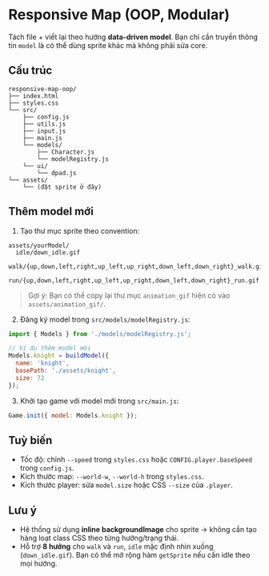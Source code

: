
# Responsive Map (OOP, Modular)

Tách file + viết lại theo hướng **data-driven model**. Bạn chỉ cần truyền thông tin `model` là có thể dùng sprite khác mà không phải sửa core.

## Cấu trúc
```
responsive-map-oop/
├── index.html
├── styles.css
└── src/
    ├── config.js
    ├── utils.js
    ├── input.js
    ├── main.js
    └── models/
        ├── Character.js
        └── modelRegistry.js
    └── ui/
        └── dpad.js
└── assets/
    └── (đặt sprite ở đây)
```

## Thêm model mới
1. Tạo thư mục sprite theo convention:
```
assets/yourModel/
  idle/down_idle.gif
  walk/{up,down,left,right,up_left,up_right,down_left,down_right}_walk.gif
  run/{up,down,left,right,up_left,up_right,down_left,down_right}_run.gif
```
> Gợi ý: Bạn có thể copy lại thư mục `animation_gif` hiện có vào `assets/animation_gif/`.

2. Đăng ký model trong `src/models/modelRegistry.js`:
```js
import { Models } from './models/modelRegistry.js';

// Ví dụ thêm model mới
Models.knight = buildModel({ 
  name: 'knight', 
  basePath: './assets/knight', 
  size: 72 
});
```

3. Khởi tạo game với model mới trong `src/main.js`:
```js
Game.init({ model: Models.knight });
```

## Tuỳ biến
- Tốc độ: chỉnh `--speed` trong `styles.css` hoặc `CONFIG.player.baseSpeed` trong `config.js`.
- Kích thước map: `--world-w`, `--world-h` trong `styles.css`.
- Kích thước player: sửa `model.size` hoặc CSS `--size` của `.player`.

## Lưu ý
- Hệ thống sử dụng **inline backgroundImage** cho sprite → không cần tạo hàng loạt class CSS theo từng hướng/trạng thái.
- Hỗ trợ **8 hướng** cho `walk` và `run`, `idle` mặc định nhìn xuống (`down_idle.gif`). Bạn có thể mở rộng hàm `getSprite` nếu cần idle theo mọi hướng.
